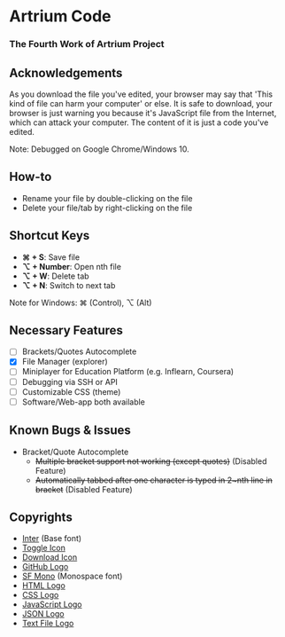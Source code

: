 # Artrium Code

### The Fourth Work of Artrium Project

## Acknowledgements
As you download the file you've edited, your browser may say that 'This kind of file can harm your computer' or else. It is safe to download, your browser is just warning you because it's JavaScript file from the Internet, which can attack your computer. The content of it is just a code you've edited.

Note: Debugged on Google Chrome/Windows 10.

## How-to
- Rename your file by double-clicking on the file
- Delete your file/tab by right-clicking on the file

## Shortcut Keys
- **⌘ + S**: Save file
- **⌥ + Number**: Open nth file
- **⌥ + W**: Delete tab
- **⌥ + N**: Switch to next tab

Note for Windows: ⌘ (Control), ⌥ (Alt)

## Necessary Features
- [ ] Brackets/Quotes Autocomplete
- [X] File Manager (explorer)
- [ ] Miniplayer for Education Platform (e.g. Inflearn, Coursera)
- [ ] Debugging via SSH or API
- [ ] Customizable CSS (theme)
- [ ] Software/Web-app both available

## Known Bugs & Issues
- Bracket/Quote Autocomplete
  - ~~Multiple bracket support not working (except quotes)~~ (Disabled Feature)
  - ~~Automatically tabbed after one character is typed in 2~nth line in bracket~~ (Disabled Feature)
  
## Copyrights
- [Inter](https://rsms.me/inter) (Base font)
- [Toggle Icon](https://icon-icons.com/icon/sidebar-expand-toggle-nav/145935)
- [Download Icon](https://www.iconfinder.com/icons/5204156/download_icon)
- [GitHub Logo](https://github.com/logos)
- [SF Mono](https://developer.apple.com/fonts) (Monospace font)
- [HTML Logo](https://commons.wikimedia.org/wiki/File:HTML5_logo_and_wordmark.svg)
- [CSS Logo](https://commons.wikimedia.org/wiki/File:CSS3_logo_and_wordmark.svg)
- [JavaScript Logo](https://commons.wikimedia.org/wiki/File:Unofficial_JavaScript_logo_2.svg)
- [JSON Logo](https://en.wikipedia.org/wiki/JSON#/media/File:JSON_vector_logo.svg)
- [Text File Logo](https://www.pinterest.ph/pin/814588651336180780/)